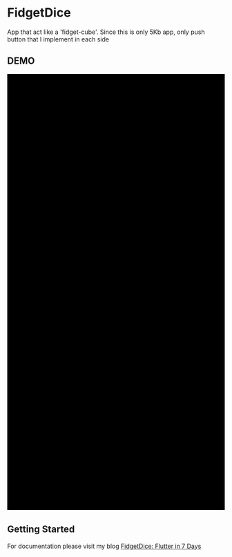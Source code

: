 # FidgetDice 

App that act like a 'fidget-cube'. Since this is only 5Kb app, only push button that I implement in each side

## DEMO
![](https://github.com/jastip/fidgetdice/blob/master/demo.gif)

## Getting Started

For documentation please visit my blog
[FidgetDice: Flutter in 7 Days](https://dev.jas-tip.com/flutter-in-7-days/)

